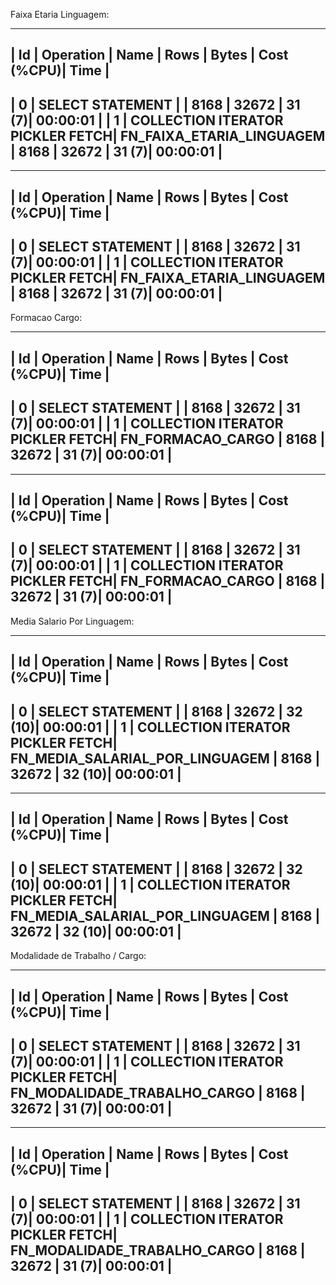 

Faixa Etaria Linguagem:

---------------------------------------------------------------------------------------------------------------
| Id  | Operation                         | Name                      | Rows  | Bytes | Cost (%CPU)| Time     |
---------------------------------------------------------------------------------------------------------------
|   0 | SELECT STATEMENT                  |                           |  8168 | 32672 |    31   (7)| 00:00:01 |
|   1 |  COLLECTION ITERATOR PICKLER FETCH| FN_FAIXA_ETARIA_LINGUAGEM |  8168 | 32672 |    31   (7)| 00:00:01 |
---------------------------------------------------------------------------------------------------------------

---------------------------------------------------------------------------------------------------------------
| Id  | Operation                         | Name                      | Rows  | Bytes | Cost (%CPU)| Time     |
---------------------------------------------------------------------------------------------------------------
|   0 | SELECT STATEMENT                  |                           |  8168 | 32672 |    31   (7)| 00:00:01 |
|   1 |  COLLECTION ITERATOR PICKLER FETCH| FN_FAIXA_ETARIA_LINGUAGEM |  8168 | 32672 |    31   (7)| 00:00:01 |
---------------------------------------------------------------------------------------------------------------

Formacao Cargo:

-------------------------------------------------------------------------------------------------------
| Id  | Operation                         | Name              | Rows  | Bytes | Cost (%CPU)| Time     |
-------------------------------------------------------------------------------------------------------
|   0 | SELECT STATEMENT                  |                   |  8168 | 32672 |    31   (7)| 00:00:01 |
|   1 |  COLLECTION ITERATOR PICKLER FETCH| FN_FORMACAO_CARGO |  8168 | 32672 |    31   (7)| 00:00:01 |
-------------------------------------------------------------------------------------------------------

-------------------------------------------------------------------------------------------------------
| Id  | Operation                         | Name              | Rows  | Bytes | Cost (%CPU)| Time     |
-------------------------------------------------------------------------------------------------------
|   0 | SELECT STATEMENT                  |                   |  8168 | 32672 |    31   (7)| 00:00:01 |
|   1 |  COLLECTION ITERATOR PICKLER FETCH| FN_FORMACAO_CARGO |  8168 | 32672 |    31   (7)| 00:00:01 |
-------------------------------------------------------------------------------------------------------

Media Salario Por Linguagem:

---------------------------------------------------------------------------------------------------------------------
| Id  | Operation                         | Name                            | Rows  | Bytes | Cost (%CPU)| Time     |
---------------------------------------------------------------------------------------------------------------------
|   0 | SELECT STATEMENT                  |                                 |  8168 | 32672 |    32  (10)| 00:00:01 |
|   1 |  COLLECTION ITERATOR PICKLER FETCH| FN_MEDIA_SALARIAL_POR_LINGUAGEM |  8168 | 32672 |    32  (10)| 00:00:01 |
---------------------------------------------------------------------------------------------------------------------

---------------------------------------------------------------------------------------------------------------------
| Id  | Operation                         | Name                            | Rows  | Bytes | Cost (%CPU)| Time     |
---------------------------------------------------------------------------------------------------------------------
|   0 | SELECT STATEMENT                  |                                 |  8168 | 32672 |    32  (10)| 00:00:01 |
|   1 |  COLLECTION ITERATOR PICKLER FETCH| FN_MEDIA_SALARIAL_POR_LINGUAGEM |  8168 | 32672 |    32  (10)| 00:00:01 |
---------------------------------------------------------------------------------------------------------------------


Modalidade de Trabalho / Cargo:

------------------------------------------------------------------------------------------------------------------
| Id  | Operation                         | Name                         | Rows  | Bytes | Cost (%CPU)| Time     |
------------------------------------------------------------------------------------------------------------------
|   0 | SELECT STATEMENT                  |                              |  8168 | 32672 |    31   (7)| 00:00:01 |
|   1 |  COLLECTION ITERATOR PICKLER FETCH| FN_MODALIDADE_TRABALHO_CARGO |  8168 | 32672 |    31   (7)| 00:00:01 |
------------------------------------------------------------------------------------------------------------------

------------------------------------------------------------------------------------------------------------------
| Id  | Operation                         | Name                         | Rows  | Bytes | Cost (%CPU)| Time     |
------------------------------------------------------------------------------------------------------------------
|   0 | SELECT STATEMENT                  |                              |  8168 | 32672 |    31   (7)| 00:00:01 |
|   1 |  COLLECTION ITERATOR PICKLER FETCH| FN_MODALIDADE_TRABALHO_CARGO |  8168 | 32672 |    31   (7)| 00:00:01 |
------------------------------------------------------------------------------------------------------------------
